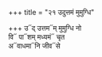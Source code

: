 +++
title = "२१ उदुत्तमं मुमुग्धि"

+++
उ᳓द् उत्तम᳓म् मुमुग्धि नो  
वि᳓ पा᳓शम् मध्यमं᳓ चृत  
अ᳓वाधमा᳓नि जीव᳓से